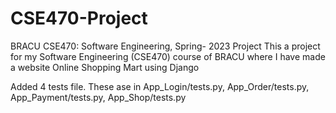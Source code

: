 # CSE470-Project
BRACU CSE470: Software Engineering, Spring- 2023 Project
This a project for my Software Engineering (CSE470) course of BRACU 
where I have made a website Online Shopping Mart 
using Django


Added 4 tests file.
These ase in 
App_Login/tests.py,
App_Order/tests.py, 
App_Payment/tests.py, 
App_Shop/tests.py
